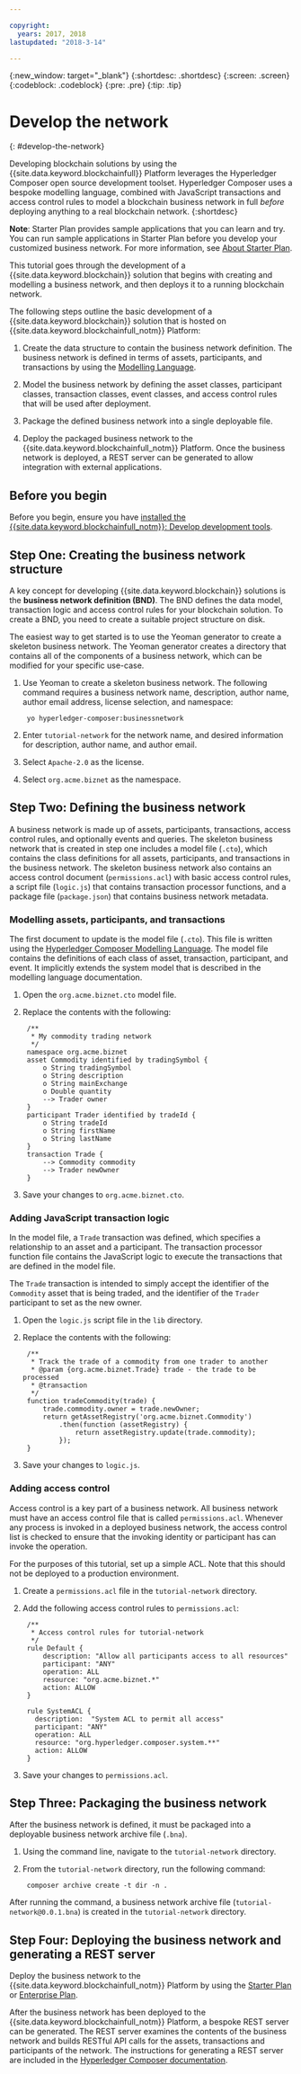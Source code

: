 ```yaml
---

copyright:
  years: 2017, 2018
lastupdated: "2018-3-14"

---
```


{:new_window: target="_blank"}
{:shortdesc: .shortdesc}
{:screen: .screen}
{:codeblock: .codeblock}
{:pre: .pre}
{:tip: .tip}

# Develop the network
{: #develop-the-network}

Developing blockchain solutions by using the {{site.data.keyword.blockchainfull}} Platform leverages the Hyperledger Composer open source development toolset. Hyperledger Composer uses a bespoke modelling language, combined with JavaScript transactions and access control rules to model a blockchain business network in full _before_ deploying anything to a real blockchain network.
{:shortdesc}

**Note**: Starter Plan provides sample applications that you can learn and try. You can run sample applications in Starter Plan before you develop your customized business network. For more information, see [About Starter Plan](starter_plan.html).

This tutorial goes through the development of a {{site.data.keyword.blockchain}} solution that begins with creating and modelling a business network, and then deploys it to a running blockchain network.

The following steps outline the basic development of a {{site.data.keyword.blockchain}} solution that is hosted on  {{site.data.keyword.blockchainfull_notm}} Platform:

1. Create the data structure to contain the business network definition. The business network is defined in terms of assets, participants, and transactions by using the [Modelling Language](https://hyperledger.github.io/composer/latest/reference/cto_language).

2. Model the business network by defining the asset classes, participant classes, transaction classes, event classes, and access control rules that will be used after deployment.

3. Package the defined business network into a single deployable file.

4. Deploy the packaged business network to the {{site.data.keyword.blockchainfull_notm}} Platform. Once the business network is deployed, a REST server can be generated to allow integration with external applications.

## Before you begin

Before you begin, ensure you have [installed the {{site.data.keyword.blockchainfull_notm}}: Develop development tools](./develop_install.html).

## Step One: Creating the business network structure

A key concept for developing {{site.data.keyword.blockchain}} solutions is the **business network definition (BND)**. The BND defines the data model, transaction logic and access control rules for your blockchain solution. To create a BND,  you need to create a suitable project structure on disk.

The easiest way to get started is to use the Yeoman generator to create a skeleton business network. The Yeoman generator creates a directory that contains all of the components of a business network, which can be modified for your specific use-case.

1. Use Yeoman to create a skeleton business network. The following command requires a business network name, description, author name, author email address, license selection, and namespace:

        yo hyperledger-composer:businessnetwork

2. Enter `tutorial-network` for the network name, and desired information for description, author name, and author email.

3. Select `Apache-2.0` as the license.

4. Select `org.acme.biznet` as the namespace.

## Step Two: Defining the business network

A business network is made up of assets, participants, transactions, access control rules, and optionally events and queries. The skeleton business network that is created in step one includes a model file (`.cto`), which contains the class definitions for all assets, participants, and transactions in the business network. The skeleton business network also contains an access control document (`permissions.acl`) with basic access control rules, a script file (`logic.js`) that contains transaction processor functions, and a package file (`package.json`) that contains business network metadata.

### Modelling assets, participants, and transactions

The first document to update is the model file (`.cto`). This file is written using the [Hyperledger Composer Modelling Language](https://hyperledger.github.io/composer/latest/reference/cto_language). The model file contains the definitions of each class of asset, transaction, participant, and event. It implicitly extends the system model that is described in the modelling language documentation.

1. Open the `org.acme.biznet.cto` model file.

2. Replace the contents with the following:

        /**
         * My commodity trading network
         */
        namespace org.acme.biznet
        asset Commodity identified by tradingSymbol {
            o String tradingSymbol
            o String description
            o String mainExchange
            o Double quantity
            --> Trader owner
        }
        participant Trader identified by tradeId {
            o String tradeId
            o String firstName
            o String lastName
        }
        transaction Trade {
            --> Commodity commodity
            --> Trader newOwner
        }

3. Save your changes to `org.acme.biznet.cto`.

### Adding JavaScript transaction logic

In the model file, a `Trade` transaction was defined, which specifies a relationship to an asset and a participant. The transaction processor function file contains the JavaScript logic to execute the transactions that are defined in the model file.

The `Trade` transaction is intended to simply accept the identifier of the `Commodity` asset that is being traded, and the identifier of the `Trader` participant to set as the new owner.

1. Open the `logic.js` script file in the `lib` directory.

2. Replace the contents with the following:

        /**
         * Track the trade of a commodity from one trader to another
         * @param {org.acme.biznet.Trade} trade - the trade to be processed
         * @transaction
         */
        function tradeCommodity(trade) {
            trade.commodity.owner = trade.newOwner;
            return getAssetRegistry('org.acme.biznet.Commodity')
                .then(function (assetRegistry) {
                    return assetRegistry.update(trade.commodity);
                });
        }

3. Save your changes to `logic.js`.

### Adding access control

Access control is a key part of a business network. All business network must have an access control file that is called `permissions.acl`. Whenever any process is invoked in a deployed business network, the access control list is checked to ensure that the invoking identity or participant has can invoke the operation.

For the purposes of this tutorial, set up a simple ACL. Note that this should not be deployed to a production environment.

1. Create a `permissions.acl` file in the `tutorial-network` directory.

2. Add the following access control rules to `permissions.acl`:

        /**
         * Access control rules for tutorial-network
         */
        rule Default {
            description: "Allow all participants access to all resources"
            participant: "ANY"
            operation: ALL
            resource: "org.acme.biznet.*"
            action: ALLOW
        }

        rule SystemACL {
          description:  "System ACL to permit all access"
          participant: "ANY"
          operation: ALL
          resource: "org.hyperledger.composer.system.**"
          action: ALLOW
        }

3. Save your changes to `permissions.acl`.

## Step Three: Packaging the business network

After the business network is defined, it must be packaged into a deployable business network archive file (`.bna`).

1. Using the command line, navigate to the `tutorial-network` directory.

2. From the `tutorial-network` directory, run the following command:

        composer archive create -t dir -n .

After running the command, a business network archive file (`tutorial-network@0.0.1.bna`) is created in the `tutorial-network` directory.

## Step Four: Deploying the business network and generating a REST server

Deploy the business network to the {{site.data.keyword.blockchainfull_notm}} Platform by using the [Starter Plan](./develop_starter.html) or [Enterprise Plan](./develop_enterprise.html).

After the business network has been deployed to the {{site.data.keyword.blockchainfull_notm}} Platform, a bespoke REST server can be generated. The REST server examines the contents of the business network and builds RESTful API calls for the assets, transactions and participants of the network. The instructions for generating a REST server are included in the [Hyperledger Composer documentation](https://hyperledger.github.io/composer/latest/integrating/getting-started-rest-api).
